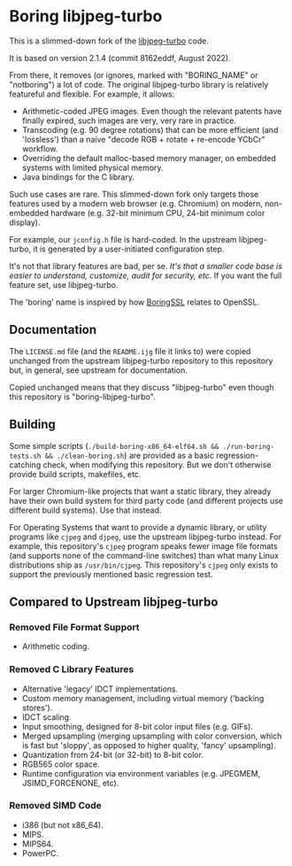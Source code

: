 # Boring libjpeg-turbo

This is a slimmed-down fork of the
[libjpeg-turbo](https://github.com/libjpeg-turbo/libjpeg-turbo) code.

It is based on version 2.1.4 (commit 8162eddf, August 2022).

From there, it removes (or ignores, marked with "BORING\_NAME" or "notboring")
a lot of code. The original libjpeg-turbo library is relatively featureful and
flexible. For example, it allows:

- Arithmetic-coded JPEG images. Even though the relevant patents have finally
  expired, such images are very, very rare in practice.
- Transcoding (e.g. 90 degree rotations) that can be more efficient (and
  'lossless') than a naive "decode RGB + rotate + re-encode YCbCr" workflow.
- Overriding the default malloc-based memory manager, on embedded systems with
  limited physical memory.
- Java bindings for the C library.

Such use cases are rare. This slimmed-down fork only targets those features
used by a modern web browser (e.g. Chromium) on modern, non-embedded hardware
(e.g. 32-bit minimum CPU, 24-bit minimum color display).

For example, our `jconfig.h` file is hard-coded. In the upstream libjpeg-turbo,
it is generated by a user-initiated configuration step.

It's not that library features are bad, per se. *It's that a smaller code base
is easier to understand, customize, audit for security, etc.* If you want the
full feature set, use libjpeg-turbo.

The 'boring' name is inspired by how
[BoringSSL](https://boringssl.googlesource.com/boringssl/) relates to OpenSSL.


## Documentation

The `LICENSE.md` file (and the `README.ijg` file it links to) were copied
unchanged from the upstream libjpeg-turbo repository to this repository but, in
general, see upstream for documentation.

Copied unchanged means that they discuss "libjpeg-turbo" even though this
repository is "boring-libjpeg-turbo".


## Building

Some simple scripts (`./build-boring-x86_64-elf64.sh && ./run-boring-tests.sh
&& ./clean-boring.sh`) are provided as a basic regression-catching check, when
modifying this repository. But we don't otherwise provide build scripts,
makefiles, etc.

For larger Chromium-like projects that want a static library, they already have
their own build system for third party code (and different projects use
different build systems). Use that instead.

For Operating Systems that want to provide a dynamic library, or utility
programs like `cjpeg` and `djpeg`, use the upstream libjpeg-turbo instead. For
example, this repository's `cjpeg` program speaks fewer image file formats (and
supports none of the command-line switches) than what many Linux distributions
ship as `/usr/bin/cjpeg`. This repository's `cjpeg` only exists to support the
previously mentioned basic regression test.


## Compared to Upstream libjpeg-turbo


### Removed File Format Support

- Arithmetic coding.


### Removed C Library Features

- Alternative 'legacy' IDCT implementations.
- Custom memory management, including virtual memory ('backing stores').
- IDCT scaling.
- Input smoothing, designed for 8-bit color input files (e.g. GIFs).
- Merged upsampling (merging upsampling with color conversion, which is fast
  but 'sloppy', as opposed to higher quality, 'fancy' upsampling).
- Quantization from 24-bit (or 32-bit) to 8-bit color.
- RGB565 color space.
- Runtime configuration via environment variables (e.g. JPEGMEM,
  JSIMD\_FORCENONE, etc).


### Removed SIMD Code

- i386 (but not x86\_64).
- MIPS.
- MIPS64.
- PowerPC.
